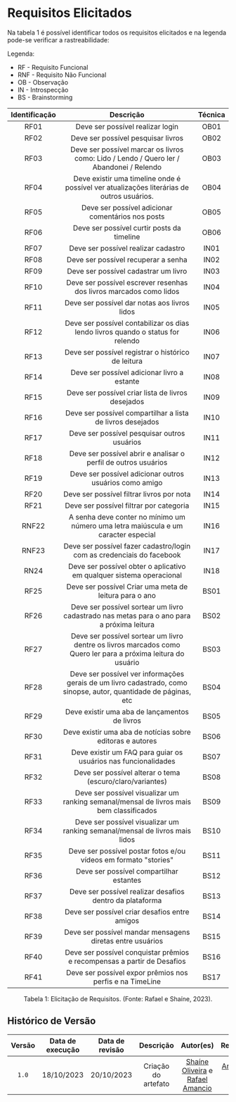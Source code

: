 # Requisitos Elicitados
Na tabela 1 é possível identificar todos os requisitos elicitados e na legenda pode-se verificar a rastreabilidade:

Legenda:

- RF - Requisito Funcional
- RNF - Requisito Não Funcional
- OB - Observação
- IN - Introspecção
- BS - Brainstorming

|Identificação |  Descrição  | Técnica
| :-----------: | :--------------------------------------------------------------------------------------------------------------: | :--------: |
|     RF01      |                                         Deve ser possível realizar login                                         |   OB01     |
|     RF02      |                                        Deve ser possível pesquisar livros                                        |   OB02     |
|     RF03      |             Deve ser possível marcar os livros como: Lido / Lendo / Quero ler / Abandonei / Relendo              |   OB03    |
|     RF04      |             Deve existir uma timeline onde é possível ver atualizações literárias de outros usuários.            |   OB04    |
|     RF05      |                                Deve ser possível adicionar comentários nos posts                                 |   OB05     |
|        RF06     |                                    Deve ser possível curtir posts da timeline                                    |   OB06     |
|     RF07     |                                       Deve ser possível realizar cadastro                                        |   IN01     |
|     RF08      |                                       Deve ser possível recuperar a senha                                        |   IN02     |
|     RF09     |                                       Deve ser possível cadastrar um livro                                       |   IN03     |
|     RF10      |                        Deve ser possível escrever resenhas dos livros marcados como lidos                        |    IN04  |
|     RF11      |                                 Deve ser possível dar notas aos livros lidos                                     |   IN05  |
|     RF12      |                 Deve ser possível contabilizar os dias lendo livros quando o status for relendo                  |   IN06  |
|     RF13      |                               Deve ser possível registrar o histórico de leitura                                 |   IN07   |
|     RF14      |                                   Deve ser possível adicionar livro a estante                                    |   IN08   |
|     RF15      |                                Deve ser possível criar lista de livros desejados                                 |   IN09    |
|     RF16      |                            Deve ser possível compartilhar a lista de livros desejados                            |   IN10    |
|     RF17      |                                   Deve ser possível pesquisar outros usuários                                    |   IN11     |
|     RF18      |                          Deve ser possível abrir e analisar o perfil de outros usuários                          |   IN12   |
|     RF19      |                              Deve ser possível adicionar outros usuários como amigo                              |   IN13    |
|     RF20      |                                    Deve ser possível filtrar livros por nota                                     |   IN14    |
|     RF21      |                                     Deve ser possível filtrar por categoria                                      |   IN15     |
|     RNF22      |                A senha deve conter no mínimo um número uma letra maiúscula e um caracter especial                |   IN16    |
|     RNF23      |                      Deve ser possível fazer cadastro/login com as credenciais do facebook                       |   IN17  |
|     RN24      |                       Deve ser possível obter o aplicativo em qualquer sistema operacional                       |    IN18     |
|     RF25     |                                Deve ser possível Criar uma meta de leitura para o ano                            |   BS01    |
|     RF26      |            Deve ser possível sortear um livro cadastrado nas metas para o ano para a próxima leitura             |    BS02   |
|     RF27      |  Deve ser possível sortear um livro dentre os livros marcados como Quero ler para a próxima leitura do usuário   |   BS03  |
|     RF28      | Deve ser possível ver informações gerais de um livro cadastrado, como sinopse, autor, quantidade de páginas, etc |    BS04    |
|     RF29      |                                  Deve existir uma aba de lançamentos de livros                                   |   BS05   |
|     RF30      |                            Deve existir uma aba de notícias sobre editoras e autores                             |   BS06    |
|     RF31      |                          Deve existir um FAQ para guiar os usuários nas funcionalidades                          |   BS07   |
|     RF32      |                            Deve ser possível alterar o tema (escuro/claro/variantes)                             |   BS08    |
|     RF33      |             Deve ser possível visualizar um ranking semanal/mensal de livros mais bem classificados              |   BS09    |
|     RF34      |                 Deve ser possível visualizar um ranking semanal/mensal de livros mais lidos                      |   BS10    |
|     RF35      |                         Deve ser possível postar fotos e/ou vídeos em formato "stories"                          |   BS11    |
|     RF36     |                                     Deve ser possível compartilhar estantes                                      |   BS12    |
|     RF37      |                            Deve ser possível realizar desafios dentro da plataforma                              |   BS13    |
|     RF38     |                                  Deve ser possível criar desafios entre amigos                                   |   BS14  |
|     RF39      |                          Deve ser possível mandar mensagens diretas entre usuários                               |   BS15    |
|     RF40      |                         Deve ser possível conquistar prêmios e recompensas a partir de Desafios                  |   BS16    |
|     RF41      |                            Deve ser possível expor prêmios nos perfis e na TimeLine                              |   BS17     |


<div style="text-align: center">
    <p> Tabela 1: Elicitação de Requisitos. (Fonte: Rafael e Shaíne, 2023).</p>
</div>



## Histórico de Versão

| Versão | Data de execução | Data de revisão |      Descrição      |                                           Autor(es)                                            |                                                                  Revisor(es)                                                                   |
| :----: | :--------------: | :-------------: | :-----------------: | :--------------------------------------------------------------------------------------------: | :--------------------------------------------------------------------------------------------------------------------------------------------: |
| `1.0`  |    18/10/2023    |   20/10/2023    | Criação do artefato | [Shaíne Oliveira](https://github.com/ShaineOliveira) e [Rafael Amancio](https://github.com/Rafael-gc) | [Ana Rocha](https://github.com/anaaroch),  e [Yago Passos](https://github.com/yagompassos) |


